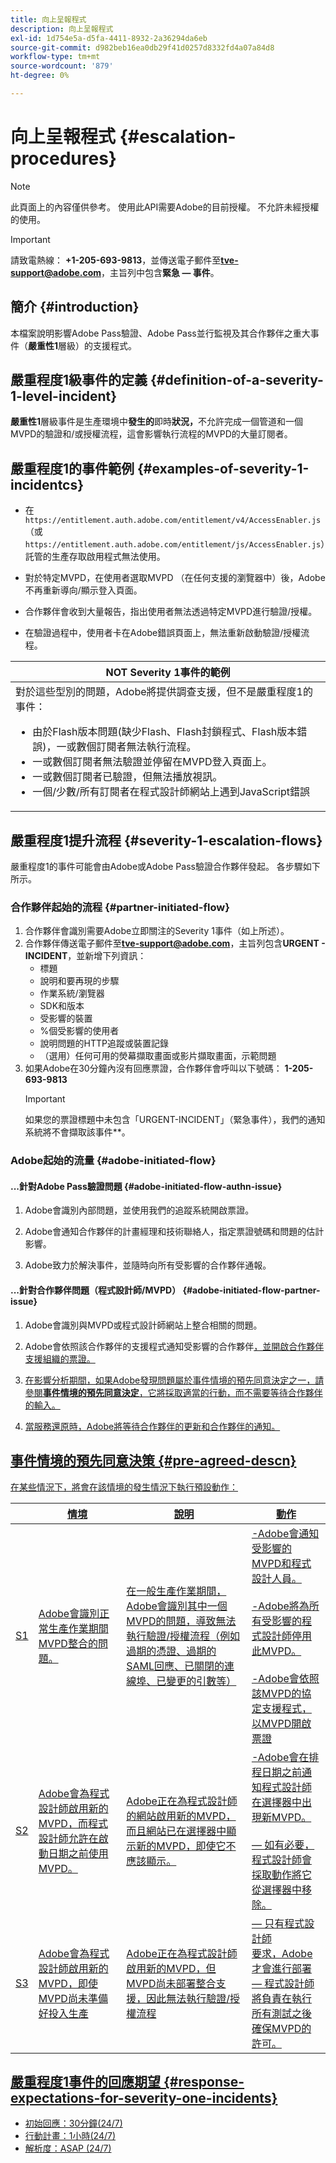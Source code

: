 ```yaml
---
title: 向上呈報程式
description: 向上呈報程式
exl-id: 1d754e5a-d5fa-4411-8932-2a36294da6eb
source-git-commit: d982beb16ea0db29f41d0257d8332fd4a07a84d8
workflow-type: tm+mt
source-wordcount: '879'
ht-degree: 0%

---
```


# 向上呈報程式 {#escalation-procedures}

>[!NOTE]
>
>此頁面上的內容僅供參考。 使用此API需要Adobe的目前授權。 不允許未經授權的使用。

>[!IMPORTANT]
> 
>請致電熱線： **+1-205-693-9813**，並傳送電子郵件至&#x200B;**tve-support@adobe.com**，主旨列中包含&#x200B;**緊急 — 事件**。

## 簡介 {#introduction}

本檔案說明影響Adobe Pass驗證、Adobe Pass並行監視及其合作夥伴之重大事件（**嚴重性1**&#x200B;層級）的支援程式。


## 嚴重程度1級事件的定義 {#definition-of-a-severity-1-level-incident}

**嚴重性1**&#x200B;層級事件是生產環境中&#x200B;**發生的**&#x200B;即時&#x200B;**狀況，**&#x200B;不允許完成一個管道和一個MVPD的驗證和/或授權流程，這會影響執行流程的MVPD的大量訂閱者。


## 嚴重程度1的事件範例 {#examples-of-severity-1-incidentcs}

* 在`https://entitlement.auth.adobe.com/entitlement/v4/AccessEnabler.js` （或`https://entitlement.auth.adobe.com/entitlement/js/AccessEnabler.js`）託管的生產存取啟用程式無法使用。

* 對於特定MVPD，在使用者選取MVPD （在任何支援的瀏覽器中）後，Adobe不再重新導向/顯示登入頁面。

* 合作夥伴會收到大量報告，指出使用者無法透過特定MVPD進行驗證/授權。

* 在驗證過程中，使用者卡在Adobe錯誤頁面上，無法重新啟動驗證/授權流程。


| **NOT** Severity 1事件的範例 |
|---|
| 對於這些型別的問題，Adobe將提供調查支援，但不是嚴重程度1的事件：<ul><li>由於Flash版本問題(缺少Flash、Flash封鎖程式、Flash版本錯誤)，一或數個訂閱者無法執行流程。</li><li>一或數個訂閱者無法驗證並停留在MVPD登入頁面上。</li><li>一或數個訂閱者已驗證，但無法播放視訊。</li><li>一個/少數/所有訂閱者在程式設計師網站上遇到JavaScript錯誤</li></ul> |

## 嚴重程度1提升流程 {#severity-1-escalation-flows}

嚴重程度1的事件可能會由Adobe或Adobe Pass驗證合作夥伴發起。 各步驟如下所示。

### 合作夥伴起始的流程 {#partner-initiated-flow}

1. 合作夥伴會識別需要Adobe立即關注的Severity 1事件（如上所述）。
1. 合作夥伴傳送電子郵件至&#x200B;**tve-support@adobe.com**，主旨列包含&#x200B;**URGENT - INCIDENT**，並新增下列資訊：
   * 標題
   * 說明和要再現的步驟
   * 作業系統/瀏覽器
   * SDK和版本
   * 受影響的裝置
   * %個受影響的使用者
   * 說明問題的HTTP追蹤或裝置記錄
   * （選用）任何可用的熒幕擷取畫面或影片擷取畫面，示範問題
1. 如果Adobe在30分鐘內沒有回應票證，合作夥伴會呼叫以下號碼：
   **1-205-693-9813**
   >[!IMPORTANT]
   >如果您的票證標題中未包含「URGENT-INCIDENT」（緊急事件），我們的通知系統將不會擷取該事件**。

### Adobe起始的流量 {#adobe-initiated-flow}

#### ...針對Adobe Pass驗證問題 {#adobe-initiated-flow-authn-issue}

1. Adobe會識別內部問題，並使用我們的追蹤系統開啟票證。

1. Adobe會通知合作夥伴的計畫經理和技術聯絡人，指定票證號碼和問題的估計影響。

1. Adobe致力於解決事件，並隨時向所有受影響的合作夥伴通報。

#### ...針對合作夥伴問題（程式設計師/MVPD） {#adobe-initiated-flow-partner-issue}

1. Adobe會識別與MVPD或程式設計師網站上整合相關的問題。

1. Adobe會依照該合作夥伴</u>的支援程式通知受影響的合作夥伴<u>，並開啟合作夥伴支援組織的票證。

1. 在影響分析期間，如果Adobe發現問題屬於事件情境的預先同意決定之一，請參閱&#x200B;**事件情境的預先同意決定**，它將採取適當的行動，而不需要等待合作夥伴的輸入。

1. 當服務還原時，Adobe將等待合作夥伴的更新和合作夥伴的通知。

## 事件情境的預先同意決策 {#pre-agreed-descn}

在某些情況下，將會在該情境的發生情況下執行預設動作：

|   | 情境 | 說明 | 動作 |
|---|---|---|---|
| S1 | Adobe會識別正常生產作業期間MVPD整合的問題。 | 在一般生產作業期間，Adobe會識別其中一個MVPD的問題，導致無法執行驗證/授權流程（例如過期的憑證、過期的SAML回應、已關閉的連線埠、已變更的引數等） | -Adobe會通知受影響的MVPD和程式設計人員。 </br> </br> -Adobe將為所有受影響的程式設計師停用此MVPD。</br> </br> -Adobe會依照該MVPD的協定支援程式，以MVPD開啟票證 |
| S2 | Adobe會為程式設計師啟用新的MVPD，而程式設計師允許在啟動日期之前使用MVPD。 | Adobe正在為程式設計師的網站啟用新的MVPD，而且網站已在選擇器中顯示新的MVPD，即使它不應該顯示。 | -Adobe會在排程日期之前通知程式設計師在選擇器中出現新MVPD。</br> </br> — 如有必要，程式設計師會採取動作將它從選擇器中移除。 |
| S3 | Adobe會為程式設計師啟用新的MVPD，即使MVPD尚未準備好投入生產 | Adobe正在為程式設計師啟用新的MVPD，但MVPD尚未部署整合支援，因此無法執行驗證/授權流程 |  — 只有程式設計師</br>要求，Adobe才會進行部署 </br> — 程式設計師將負責在執行所有測試之後確保MVPD的許可。 |

## 嚴重程度1事件的回應期望 {#response-expectations-for-severity-one-incidents}

* 初始回應：30分鐘(24/7)
* 行動計畫：1小時(24/7)
* 解析度：ASAP (24/7)
